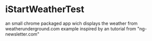 iStartWeatherTest
=================

an small chrome packaged app wich displays the weather from weatherunderground.com  example inspired by an tutorial from "ng-newsletter.com"
